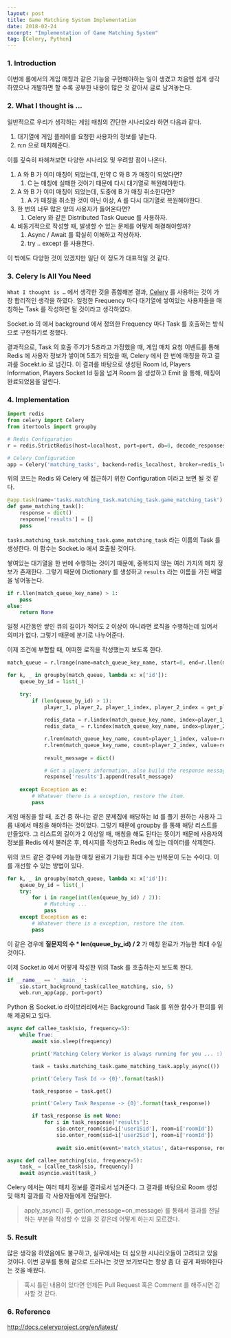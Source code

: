 ```yaml
---
layout: post
title: Game Matching System Implementation
date: 2018-02-24
excerpt: "Implementation of Game Matching System"
tag: [Celery, Python]
---
```


### 1. Introduction

이번에 롤에서의 게임 매칭과 같은 기능을 구현해야하는 일이 생겼고 처음엔 쉽게 생각하였으나 개발하면 할 수록 공부한 내용이 많은 것 같아서 글로 남겨놓는다. 

### 2. What I thought is ...

일반적으로 우리가 생각하는 게임 매칭의 간단한 시나리오라 하면 다음과 같다.

1. 대기열에 게임 플레이를 요청한 사용자의 정보를 넣는다.
2. n:n 으로 매치해준다.

이를 깊숙히 파헤쳐보면 다양한 시나리오 및 우려할 점이 나온다.

1. A 와 B 가 이미 매칭이 되었는데, 만약 C 와 B 가 매칭이 되었다면?
   1. C 는 매칭에 실패한 것이기 때문에 다시 대기열로 복원해야한다.
2. A 와 B 가 이미 매칭이 되었는데, 도중에 B 가 매칭 취소한다면?
   1. A 가 매칭을 취소한 것이 아닌 이상, A 를 다시 대기열로 복원해야한다.
3. 한 번의 너무 많은 양의 사용자가 들어온다면?
   1. Celery 와 같은 Distributed Task Queue 를 사용하자.
4. 비동기적으로 작성할 때, 발생할 수 있는 문제를 어떻게 해결해야할까?
   1. Async / Await 를 확실히 이해하고 작성하자.
   2. try .. except 를 사용한다.

이 밖에도 다양한 것이 있겠지만 일단 이 정도가 대표적일 것 같다.

### 3. Celery Is All You Need

`What I thought is …` 에서 생각한 것을 종합해본 결과, [Celery](http://www.celeryproject.org/) 를 사용하는 것이 가장 합리적인 생각을 하였다. 일정한 Frequency 마다 대기열에 쌓여있는 사용자들을 매칭하는 Task 를 작성하면 될 것이라고 생각하였다.

Socket.io 의 에서 background 에서 정의한 Frequency 마다 Task 를 호출하는 방식으로 구현하기로 정했다.

결과적으로, Task 의 호출 주기가 5초라고 가정했을 때, 게임 매치 요청 이벤트를 통해 Redis 에 사용자 정보가 쌓이며 5초가 되었을 때, Celery 에서 한 번에 매칭을 하고 결과를 Socekt.io 로 넘긴다. 이 결과를 바탕으로 생성된 Room Id, Players Information, Players Socket Id 등을 넘겨 Room 을 생성하고 Emit 을 통해, 매칭이 완료되었음을 알린다.

### 4. Implementation

```Python
import redis
from celery import Celery
from itertools import groupby

# Redis Configuration
r = redis.StrictRedis(host=localhost, port=port, db=0, decode_responses=True)

# Celery Configuration
app = Celery('matching_tasks', backend=redis_localhost, broker=redis_localhost)
```

위의 코드는 Redis 와 Celery 에 접근하기 위한 Configuration 이라고 보면 될 것 같다.

```Python
@app.task(name='tasks.matching_task.matching_task.game_matching_task')
def game_matching_task():
    response = dict()
    response['results'] = []
	pass		
```

`tasks.matching_task.matching_task.game_matching_task` 라는 이름의 Task 를 생성한다. 이 함수는 Socket.io 에서 호출될 것이다.

쌓여있는 대기열을 한 번에 수행하는 것이기 때문에, 중복되지 않는 여러 가지의 매치 정보가 존재한다. 그렇기 때문에 Dictionary 를 생성하고 `results` 라는 이름을 가진 배열을 넣어놓는다.

```python
if r.llen(match_queue_key_name) > 1:
	pass
else:
	return None
```

일정 시간동안 쌓인 큐의 길이가 적어도 2 이상이 아니라면 로직을 수행하는데 있어서 의미가 없다. 그렇기 때문에 분기로 나누어준다.

이제 조건에 부합할 때, 어떠한 로직을 작성했는지 보도록 한다.

```python
match_queue = r.lrange(name=match_queue_key_name, start=0, end=r.llen(match_queue_key_name))

for k, _ in groupby(match_queue, lambda x: x['id']):
	queue_by_id = list(_)
    
    try:
        if (len(queue_by_id) > 1):
            player_1, player_2, player_1_index, player_2_index = get_players(queue_by_id)
            
            redis_data = r.lindex(match_queue_key_name, index=player_1_index)
            redis_data_ = r.lindex(match_queue_key_name, index=player_2_index)

            r.lrem(match_queue_key_name, count=player_1_index, value=redis_data)
            r.lrem(match_queue_key_name, count=player_2_index, value=redis_data_)
            
            result_message = dict()

            # Get a players information, also build the response message
            response['results'].append(result_message)
            
    except Exception as e:
        # Whatever there is a exception, restore the item.
        pass
```

게임 매칭을 할 때, 조건 중 하나는 같은 문제집에 해당하는 Id 를 풀기 원하는 사용자 그룹 내에서 매칭을 해야하는 것이었다. 그렇기 때문에 groupby 를 통해 해당 리스트를 만들었다. 그 리스트의 길이가 2 이상일 때, 매칭을 해도 된다는 뜻이기 때문에 사용자의 정보를 Redis 에서 불러온 후, 메시지를 작성하고 Redis 에 있는 데이터를 삭제한다.

위의 코드 같은 경우에 가능한 매칭 완료가 가능한 최대 수는 반복문이 도는 수이다. 이를 개선할 수 있는 방법이 있다.

```python
for k, _ in groupby(match_queue, lambda x: x['id']):
	queue_by_id = list(_)
    try:
        for i in range(int(len(queue_by_id) / 2)):
            # Matching ...
            pass
    except Exception as e:
        # Whatever there is a exception, restore the item.
        pass
```

이 같은 경우에 **질문지의 수 * len(queue_by_id) / 2** 가 매칭 완료가 가능한 최대 수일 것이다.

이제 Socket.io 에서 어떻게 작성한 위의 Task 를 호출하는지 보도록 한다.

```python
if __name__ == '__main__':
    sio.start_background_task(callee_matching, sio, 5)
    web.run_app(app, port=port)
```

Python 용 Socket.io 라이브러리에서는 Background Task 를 위한 함수가 편의를 위해 제공되고 있다.

```Python
async def callee_task(sio, frequency=5):
    while True:
        await sio.sleep(frequency)

        print('Matching Celery Worker is always running for you ... :)')

        task = tasks.matching_task.game_matching_task.apply_async(())

        print('Celery Task Id -> {0}'.format(task))

        task_response = task.get()

        print('Celery Task Response -> {0}'.format(task_response))

        if task_response is not None:
            for i in task_response['results']:
                sio.enter_room(sid=i['user1Sid'], room=i['roomId'])
                sio.enter_room(sid=i['user2Sid'], room=i['roomId'])
                
                await sio.emit(event='match_status', data=response, room=i['roomId'])

async def callee_matching(sio, frequency=5):
    task_ = [callee_task(sio, frequency)]
    await asyncio.wait(task_)
```

Celery 에서는 여러 매치 정보를 결과로서 넘겨준다. 그 결과를 바탕으로 Room 생성 및 매치 결과를 각 사용자들에게 전달한다. 

> apply_async() 후, get(on_message=on_message) 를 통해서 결과를 전달하는 부분을 작성할 수 있을 것 같은데 어떻게 하는지 모르겠다.

### 5. Result

많은 생각을 하였음에도 불구하고, 실무에서는 더 심오한 시나리오들이 고려되고 있을 것이다. 이번 공부를 통해 겉으로 드러나는 것만 보기보다는 항상 좀 더 깊게 파봐야한다는 것을 배웠다.

> 혹시 틀린 내용이 있다면 언제든 Pull Request 혹은 Comment 를 해주시면 감사할 것 같다.

### 6. Reference 

http://docs.celeryproject.org/en/latest/